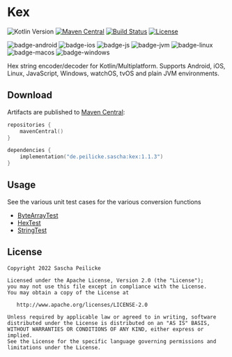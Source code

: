 # Kex

![Kotlin Version](https://img.shields.io/badge/Kotlin-1.7.10-B125EA?logo=kotlin)
[![Maven Central](https://img.shields.io/maven-central/v/de.peilicke.sascha/kex.svg?label=Maven%20Central)](https://search.maven.org/search?q=g:%22de.peilicke.sascha%22%20AND%20a:%22kex%22)
[![Build Status](https://github.com/saschpe/kex/workflows/Main%20CI/badge.svg)](https://github.com/saschpe/kex/actions)
[![License](http://img.shields.io/:License-Apache-blue.svg)](http://www.apache.org/licenses/LICENSE-2.0.html)

![badge-android](http://img.shields.io/badge/Platform-Android-brightgreen.svg?logo=android)
![badge-ios](http://img.shields.io/badge/Platform-iOS-orange.svg?logo=apple)
![badge-js](http://img.shields.io/badge/Platform-NodeJS-yellow.svg?logo=javascript)
![badge-jvm](http://img.shields.io/badge/Platform-JVM-red.svg?logo=openjdk)
![badge-linux](http://img.shields.io/badge/Platform-Linux-lightgrey.svg?logo=linux)
![badge-macos](http://img.shields.io/badge/Platform-macOS-orange.svg?logo=apple)
![badge-windows](http://img.shields.io/badge/Platform-Windows-blue.svg?logo=windows)

[//]: # (![badge-tvos]&#40;http://img.shields.io/badge/Platform-tvOS-orange.svg?logo=apple&#41;)

[//]: # (![badge-watchos]&#40;http://img.shields.io/badge/Platform-watchOS-orange.svg?logo=apple&#41;)

Hex string encoder/decoder for Kotlin/Multiplatform. Supports Android, iOS, Linux, JavaScript, Windows, watchOS, tvOS
and plain JVM environments.

## Download

Artifacts are published to [Maven Central][maven-central]:

```kotlin
repositories {
    mavenCentral()
}

dependencies {
    implementation("de.peilicke.sascha:kex:1.1.3")
}
```

## Usage

See the various unit test cases for the various conversion functions

- [ByteArrayTest](kex/src/commonTest/kotlin/saschpe/kex/ByteArrayTest.kt)
- [HexTest](kex/src/commonTest/kotlin/saschpe/kex/HexTest.kt)
- [StringTest](kex/src/commonTest/kotlin/saschpe/kex/StringTest.kt)

## License

    Copyright 2022 Sascha Peilicke

    Licensed under the Apache License, Version 2.0 (the "License");
    you may not use this file except in compliance with the License.
    You may obtain a copy of the License at

       http://www.apache.org/licenses/LICENSE-2.0

    Unless required by applicable law or agreed to in writing, software
    distributed under the License is distributed on an "AS IS" BASIS,
    WITHOUT WARRANTIES OR CONDITIONS OF ANY KIND, either express or implied.
    See the License for the specific language governing permissions and
    limitations under the License.

[maven-central]: https://search.maven.org/artifact/de.peilicke.sascha/kex
